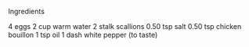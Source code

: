 Ingredients

4  eggs
2 cup warm water
2 stalk scallions
0.50 tsp salt
0.50 tsp chicken bouillon
1 tsp oil
1 dash white pepper (to taste)
